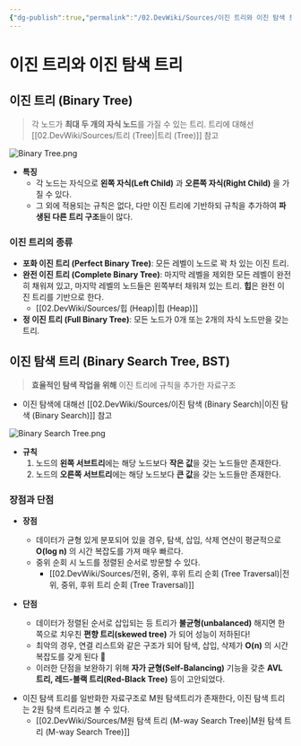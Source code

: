 ```yaml
---
{"dg-publish":true,"permalink":"/02.DevWiki/Sources/이진 트리와 이진 탐색 트리 (Binary Tree and BST)/","noteIcon":""}
---
```


# 이진 트리와 이진 탐색 트리

## 이진 트리 (Binary Tree)

> 각 노드가 **최대 두 개의 자식 노드**를 가질 수 있는 트리.
> 트리에 대해선 [[02.DevWiki/Sources/트리 (Tree)\|트리 (Tree)]] 참고
 
![Binary Tree.png](/img/user/02.DevWiki/Sources/Files/Binary%20Tree.png)

* **특징**
	- 각 노드는 자식으로 **왼쪽 자식(Left Child)** 과 **오른쪽 자식(Right Child)** 을 가질 수 있다.
	- 그 외에 적용되는 규칙은 없다, 다만 이진 트리에 기반하되 규칙을 추가하여 **파생된 다른 트리 구조**들이 많다.

### 이진 트리의 종류

- **포화 이진 트리 (Perfect Binary Tree)**: 모든 레벨이 노드로 꽉 차 있는 이진 트리.
- **완전 이진 트리 (Complete Binary Tree)**: 마지막 레벨을 제외한 모든 레벨이 완전히 채워져 있고, 마지막 레벨의 노드들은 왼쪽부터 채워져 있는 트리. **힙**은 완전 이진 트리를 기반으로 한다.
	- [[02.DevWiki/Sources/힙 (Heap)\|힙 (Heap)]]
- **정 이진 트리 (Full Binary Tree)**: 모든 노드가 0개 또는 2개의 자식 노드만을 갖는 트리.

## 이진 탐색 트리 (Binary Search Tree, BST)

> **효율적인 탐색 작업을 위해** 이진 트리에 규칙을 추가한 자료구조

* 이진 탐색에 대해선 [[02.DevWiki/Sources/이진 탐색 (Binary Search)\|이진 탐색 (Binary Search)]] 참고

![Binary Search Tree.png](/img/user/02.DevWiki/Sources/Files/Binary%20Search%20Tree.png)

-   **규칙**
    1.  노드의 **왼쪽 서브트리**에는 해당 노드보다 **작은 값**을 갖는 노드들만 존재한다.
    2.  노드의 **오른쪽 서브트리**에는 해당 노드보다 **큰 값**을 갖는 노드들만 존재한다.


### 장점과 단점

-   **장점**
    - 데이터가 균형 있게 분포되어 있을 경우, 탐색, 삽입, 삭제 연산이 평균적으로 **O(log n)** 의 시간 복잡도를 가져 매우 빠르다.
    - 중위 순회 시 노드를 정렬된 순서로 방문할 수 있다.
	    - [[02.DevWiki/Sources/전위, 중위, 후위 트리 순회 (Tree Traversal)\|전위, 중위, 후위 트리 순회 (Tree Traversal)]] 

-   **단점**
    - 데이터가 정렬된 순서로 삽입되는 등 트리가 **불균형(unbalanced)** 해지면 한쪽으로 치우친 **편향 트리(skewed tree)** 가 되어 성능이 저하된다!
    - 최악의 경우, 연결 리스트와 같은 구조가 되어 탐색, 삽입, 삭제가 **O(n)** 의 시간 복잡도를 갖게 된다 🥹
    - 이러한 단점을 보완하기 위해 **자가 균형(Self-Balancing)** 기능을 갖춘 **AVL 트리, 레드-블랙 트리(Red-Black Tree)** 등이 고안되었다.

* 이진 탐색 트리를 일반화한 자료구조로 M원 탐색트리가 존재한다, 이진 탐색 트리는 2원 탐색 트리라고 볼 수 있다.
	* [[02.DevWiki/Sources/M원 탐색 트리 (M-way Search Tree)\|M원 탐색 트리 (M-way Search Tree)]]


